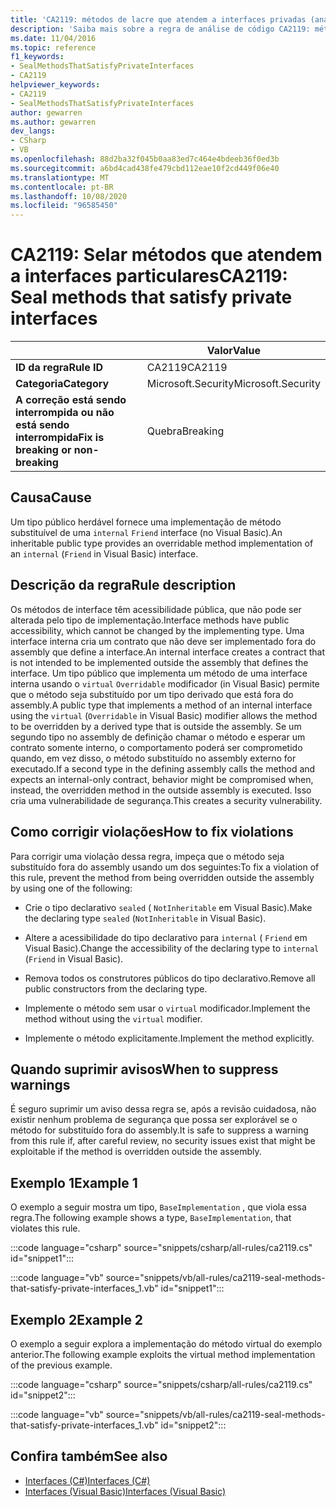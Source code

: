 ```yaml
---
title: 'CA2119: métodos de lacre que atendem a interfaces privadas (análise de código)'
description: 'Saiba mais sobre a regra de análise de código CA2119: métodos de lacre que atendem a interfaces privadas'
ms.date: 11/04/2016
ms.topic: reference
f1_keywords:
- SealMethodsThatSatisfyPrivateInterfaces
- CA2119
helpviewer_keywords:
- CA2119
- SealMethodsThatSatisfyPrivateInterfaces
author: gewarren
ms.author: gewarren
dev_langs:
- CSharp
- VB
ms.openlocfilehash: 88d2ba32f045b0aa83ed7c464e4bdeeb36f0ed3b
ms.sourcegitcommit: a6bd4cad438fe479cbd112eae10f2cd449f06e40
ms.translationtype: MT
ms.contentlocale: pt-BR
ms.lasthandoff: 10/08/2020
ms.locfileid: "96585450"
---
```

# <a name="ca2119-seal-methods-that-satisfy-private-interfaces"></a><span data-ttu-id="1d7c8-103">CA2119: Selar métodos que atendem a interfaces particulares</span><span class="sxs-lookup"><span data-stu-id="1d7c8-103">CA2119: Seal methods that satisfy private interfaces</span></span>

| | <span data-ttu-id="1d7c8-104">Valor</span><span class="sxs-lookup"><span data-stu-id="1d7c8-104">Value</span></span> |
|-|-|
| <span data-ttu-id="1d7c8-105">**ID da regra**</span><span class="sxs-lookup"><span data-stu-id="1d7c8-105">**Rule ID**</span></span> |<span data-ttu-id="1d7c8-106">CA2119</span><span class="sxs-lookup"><span data-stu-id="1d7c8-106">CA2119</span></span>|
| <span data-ttu-id="1d7c8-107">**Categoria**</span><span class="sxs-lookup"><span data-stu-id="1d7c8-107">**Category**</span></span> |<span data-ttu-id="1d7c8-108">Microsoft.Security</span><span class="sxs-lookup"><span data-stu-id="1d7c8-108">Microsoft.Security</span></span>|
| <span data-ttu-id="1d7c8-109">**A correção está sendo interrompida ou não está sendo interrompida**</span><span class="sxs-lookup"><span data-stu-id="1d7c8-109">**Fix is breaking or non-breaking**</span></span> |<span data-ttu-id="1d7c8-110">Quebra</span><span class="sxs-lookup"><span data-stu-id="1d7c8-110">Breaking</span></span>|

## <a name="cause"></a><span data-ttu-id="1d7c8-111">Causa</span><span class="sxs-lookup"><span data-stu-id="1d7c8-111">Cause</span></span>

<span data-ttu-id="1d7c8-112">Um tipo público herdável fornece uma implementação de método substituível de uma `internal` `Friend` interface (no Visual Basic).</span><span class="sxs-lookup"><span data-stu-id="1d7c8-112">An inheritable public type provides an overridable method implementation of an `internal` (`Friend` in Visual Basic) interface.</span></span>

## <a name="rule-description"></a><span data-ttu-id="1d7c8-113">Descrição da regra</span><span class="sxs-lookup"><span data-stu-id="1d7c8-113">Rule description</span></span>

<span data-ttu-id="1d7c8-114">Os métodos de interface têm acessibilidade pública, que não pode ser alterada pelo tipo de implementação.</span><span class="sxs-lookup"><span data-stu-id="1d7c8-114">Interface methods have public accessibility, which cannot be changed by the implementing type.</span></span> <span data-ttu-id="1d7c8-115">Uma interface interna cria um contrato que não deve ser implementado fora do assembly que define a interface.</span><span class="sxs-lookup"><span data-stu-id="1d7c8-115">An internal interface creates a contract that is not intended to be implemented outside the assembly that defines the interface.</span></span> <span data-ttu-id="1d7c8-116">Um tipo público que implementa um método de uma interface interna usando o `virtual` `Overridable` modificador (in Visual Basic) permite que o método seja substituído por um tipo derivado que está fora do assembly.</span><span class="sxs-lookup"><span data-stu-id="1d7c8-116">A public type that implements a method of an internal interface using the `virtual` (`Overridable` in Visual Basic) modifier allows the method to be overridden by a derived type that is outside the assembly.</span></span> <span data-ttu-id="1d7c8-117">Se um segundo tipo no assembly de definição chamar o método e esperar um contrato somente interno, o comportamento poderá ser comprometido quando, em vez disso, o método substituído no assembly externo for executado.</span><span class="sxs-lookup"><span data-stu-id="1d7c8-117">If a second type in the defining assembly calls the method and expects an internal-only contract, behavior might be compromised when, instead, the overridden method in the outside assembly is executed.</span></span> <span data-ttu-id="1d7c8-118">Isso cria uma vulnerabilidade de segurança.</span><span class="sxs-lookup"><span data-stu-id="1d7c8-118">This creates a security vulnerability.</span></span>

## <a name="how-to-fix-violations"></a><span data-ttu-id="1d7c8-119">Como corrigir violações</span><span class="sxs-lookup"><span data-stu-id="1d7c8-119">How to fix violations</span></span>

<span data-ttu-id="1d7c8-120">Para corrigir uma violação dessa regra, impeça que o método seja substituído fora do assembly usando um dos seguintes:</span><span class="sxs-lookup"><span data-stu-id="1d7c8-120">To fix a violation of this rule, prevent the method from being overridden outside the assembly by using one of the following:</span></span>

- <span data-ttu-id="1d7c8-121">Crie o tipo declarativo `sealed` ( `NotInheritable` em Visual Basic).</span><span class="sxs-lookup"><span data-stu-id="1d7c8-121">Make the declaring type `sealed` (`NotInheritable` in Visual Basic).</span></span>

- <span data-ttu-id="1d7c8-122">Altere a acessibilidade do tipo declarativo para `internal` ( `Friend` em Visual Basic).</span><span class="sxs-lookup"><span data-stu-id="1d7c8-122">Change the accessibility of the declaring type to `internal` (`Friend` in Visual Basic).</span></span>

- <span data-ttu-id="1d7c8-123">Remova todos os construtores públicos do tipo declarativo.</span><span class="sxs-lookup"><span data-stu-id="1d7c8-123">Remove all public constructors from the declaring type.</span></span>

- <span data-ttu-id="1d7c8-124">Implemente o método sem usar o `virtual` modificador.</span><span class="sxs-lookup"><span data-stu-id="1d7c8-124">Implement the method without using the `virtual` modifier.</span></span>

- <span data-ttu-id="1d7c8-125">Implemente o método explicitamente.</span><span class="sxs-lookup"><span data-stu-id="1d7c8-125">Implement the method explicitly.</span></span>

## <a name="when-to-suppress-warnings"></a><span data-ttu-id="1d7c8-126">Quando suprimir avisos</span><span class="sxs-lookup"><span data-stu-id="1d7c8-126">When to suppress warnings</span></span>

<span data-ttu-id="1d7c8-127">É seguro suprimir um aviso dessa regra se, após a revisão cuidadosa, não existir nenhum problema de segurança que possa ser explorável se o método for substituído fora do assembly.</span><span class="sxs-lookup"><span data-stu-id="1d7c8-127">It is safe to suppress a warning from this rule if, after careful review, no security issues exist that might be exploitable if the method is overridden outside the assembly.</span></span>

## <a name="example-1"></a><span data-ttu-id="1d7c8-128">Exemplo 1</span><span class="sxs-lookup"><span data-stu-id="1d7c8-128">Example 1</span></span>

<span data-ttu-id="1d7c8-129">O exemplo a seguir mostra um tipo, `BaseImplementation` , que viola essa regra.</span><span class="sxs-lookup"><span data-stu-id="1d7c8-129">The following example shows a type, `BaseImplementation`, that violates this rule.</span></span>

:::code language="csharp" source="snippets/csharp/all-rules/ca2119.cs" id="snippet1":::

:::code language="vb" source="snippets/vb/all-rules/ca2119-seal-methods-that-satisfy-private-interfaces_1.vb" id="snippet1":::

## <a name="example-2"></a><span data-ttu-id="1d7c8-130">Exemplo 2</span><span class="sxs-lookup"><span data-stu-id="1d7c8-130">Example 2</span></span>

<span data-ttu-id="1d7c8-131">O exemplo a seguir explora a implementação do método virtual do exemplo anterior.</span><span class="sxs-lookup"><span data-stu-id="1d7c8-131">The following example exploits the virtual method implementation of the previous example.</span></span>

:::code language="csharp" source="snippets/csharp/all-rules/ca2119.cs" id="snippet2":::

:::code language="vb" source="snippets/vb/all-rules/ca2119-seal-methods-that-satisfy-private-interfaces_1.vb" id="snippet2":::

## <a name="see-also"></a><span data-ttu-id="1d7c8-132">Confira também</span><span class="sxs-lookup"><span data-stu-id="1d7c8-132">See also</span></span>

- [<span data-ttu-id="1d7c8-133">Interfaces (C#)</span><span class="sxs-lookup"><span data-stu-id="1d7c8-133">Interfaces (C#)</span></span>](../../../csharp/programming-guide/interfaces/index.md)
- [<span data-ttu-id="1d7c8-134">Interfaces (Visual Basic)</span><span class="sxs-lookup"><span data-stu-id="1d7c8-134">Interfaces (Visual Basic)</span></span>](../../../visual-basic/programming-guide/language-features/interfaces/index.md)
